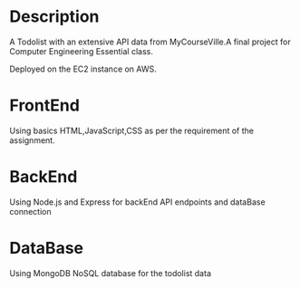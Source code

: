 # Description
A Todolist with an extensive API data from MyCourseVille.A final project for Computer Engineering Essential class. 

Deployed on the EC2 instance on AWS.

# FrontEnd
Using basics HTML,JavaScript,CSS as per the requirement of the assignment.

# BackEnd
Using Node.js and Express for backEnd API endpoints and dataBase connection

# DataBase
Using MongoDB NoSQL database for the todolist data

